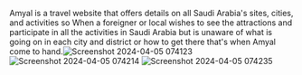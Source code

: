 Amyal is a travel website that offers details on all Saudi Arabia's sites, cities, and activities so When a foreigner or local wishes to see the attractions and participate in all the activities in Saudi Arabia but is unaware of what is going on in each city and district or how to get there that's when Amyal come to hand.![Screenshot 2024-04-05 074123](https://github.com/Ln02323/Amyal/assets/145326265/e4442295-c656-428c-994b-c3c0ccf9f7ef)
![Screenshot 2024-04-05 074214](https://github.com/Ln02323/Amyal/assets/145326265/f0c6c3c6-4532-4884-88ba-39684c21a015)
![Screenshot 2024-04-05 074235](https://github.com/Ln02323/Amyal/assets/145326265/b5253eb3-2035-4e6a-9be0-1b1f090fc86e)
